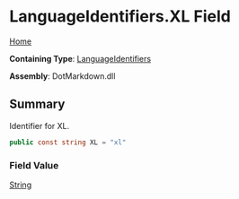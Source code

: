 # LanguageIdentifiers\.XL Field

[Home](../../../README.md)

**Containing Type**: [LanguageIdentifiers](../README.md)

**Assembly**: DotMarkdown\.dll

## Summary

Identifier for XL\.

```csharp
public const string XL = "xl"
```

### Field Value

[String](https://docs.microsoft.com/en-us/dotnet/api/system.string)


